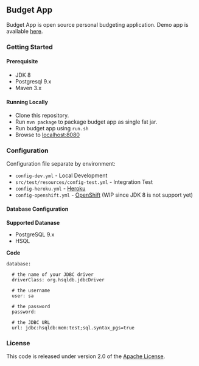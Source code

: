 ## Budget App

Budget App is open source personal budgeting application. Demo app is available [here](https://budgetapp-demo.herokuapp.com/).

### Getting Started

#### Prerequisite
* JDK 8
* Postgresql 9.x
* Maven 3.x

#### Running Locally

+ Clone this repository.
+ Run `mvn package` to package budget app as single fat jar.
+ Run budget app using `run.sh`
+ Browse to [localhost:8080][]

### Configuration
Configuration file separate by environment:

* `config-dev.yml` - Local Development
* `src/test/resources/config-test.yml` - Integration Test
* `config-heroku.yml` - [Heroku][]
* `config-openshift.yml` - [OpenShift][] (WIP since JDK 8 is not support yet)


#### Database Configuration

**Supported Datanase**

* PostgreSQL 9.x
* HSQL

**Code**
```
database:

  # the name of your JDBC driver
  driverClass: org.hsqldb.jdbcDriver

  # the username
  user: sa

  # the password
  password:

  # the JDBC URL
  url: jdbc:hsqldb:mem:test;sql.syntax_pgs=true
```


### License

This code is released under version 2.0 of the [Apache License][].

[Heroku]: https://www.heroku.com
[Openshift]: https://www.openshift.com/
[localhost:8080]: http://localhost:8080
[Apache License]: http://www.apache.org/licenses/LICENSE-2.0
